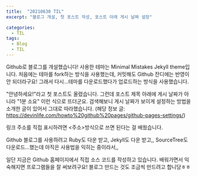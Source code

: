 ```yaml
---
title:  "20210630 TIL"
excerpt: "블로그 개설, 첫 포스트 작성, 포스트 아래 게시 날짜 설정"

categories:
  - TIL
tags:
  - Blog
  - TIL
---
```


Github로 블로그를 개설했습니다!
사용한 테마는 Minimal Mistakes Jekyll theme입니다.
처음에는 테마를 fork하는 방식을 사용했는데, 커밋해도 Github 잔디에는 반영이 안 되더라구요!
그래서 다시...테마를 다운로드했다가 업로드하는 방식을 사용했습니다.

"안녕하세요!"라고 첫 포스트도 올렸습니다.
그런데 포스트 제목 아래에 게시 날짜가 아니라 "1분 소요" 이런 식으로 뜨더군요.
검색해보니 게시 날짜가 보이게 설정하는 방법을 소개한 글이 있어서 그대로 따라했습니다.
(해당 정보 글: <https://devinlife.com/howto%20github%20pages/github-pages-settings/>)

링크 주소를 직접 표시하려면 <주소>방식으로 쓰면 된다는 걸 배웠습니다. 

Github 블로그를 사용하려고 
Ruby도 다운 받고, 
Jekyll도 다운 받고,,
SourceTree도 다운로드...했는데
아직은 사용법을 익히는 중이라서,, 

일단 지금은 Github 홈페이지에서 직접 소스 코드를 작성하고 있습니다.
배워가면서 익숙해지면 프로그램들을 잘 써보려구요!
블로그 만드는 것도 조금씩 만드려고 합니당ㅎㅎ

